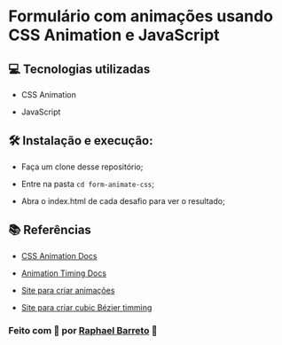 # Formulário com animações usando CSS Animation e JavaScript

## 💻 Tecnologias utilizadas

- CSS Animation

- JavaScript

## 🛠️ Instalação e execução:

- Faça um clone desse repositório;

- Entre na pasta `cd form-animate-css`;

- Abra o index.html de cada desafio para ver o resultado;

## 📚 Referências

- [CSS Animation Docs](https://developer.mozilla.org/en-US/docs/Web/CSS/CSS_Animations/Using_CSS_animations)

- [Animation Timing Docs](https://developer.mozilla.org/en-US/docs/Web/CSS/animation-timing-function)

- [Site para criar animações](http://animista.net/play/basic/scale-up)

- [Site para criar cubic Bézier timming](https://matthewlein.com/tools/ceaser)

### **Feito com 🥰 por [Raphael Barreto](https://raphabarreto.com.br/) 👋**
